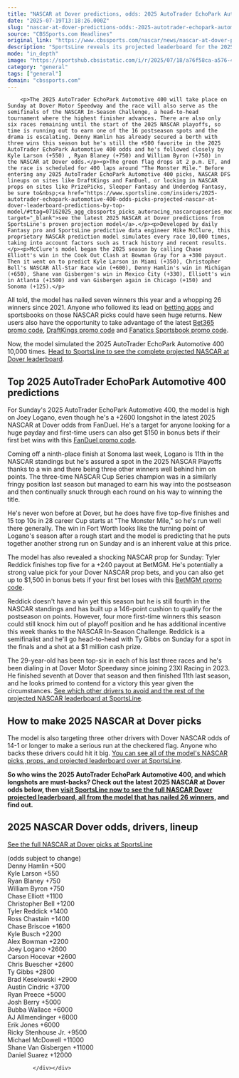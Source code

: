 ```yaml
---
title: "NASCAR at Dover predictions, odds: 2025 AutoTrader EchoPark Automotive picks by model that called 26 wins"
date: "2025-07-19T13:18:26.000Z"
slug: "nascar-at-dover-predictions-odds:-2025-autotrader-echopark-automotive-picks-by-model-that-called-26-wins"
source: "CBSSports.com Headlines"
original_link: "https://www.cbssports.com/nascar/news/nascar-at-dover-predictions-odds-2025-autotrader-echopark-automotive-picks-by-model-that-called-26-wins/"
description: "SportsLine reveals its projected leaderboard for the 2025 AutoTrader EchoPark Automotive 400 and Round 4 of the NASCAR In-Season Challenge. Use it for NASCAR picks at sites like DraftKings, FanDuel and PrizePicks."
mode: "in_depth"
image: "https://sportshub.cbsistatic.com/i/r/2025/07/18/a76f58ca-a576-4cfb-8d7e-b61d90c7e3dd/thumbnail/1200x675/3c425d377b3835e9df8e42f9a23f85a1/logano-dover-getty-images.jpg"
category: "general"
tags: ["general"]
domain: "cbssports.com"
---
```

<div id="readability-page-1" class="page"><div>
        
        
                            
                
        <p>The 2025 AutoTrader EchoPark Automotive 400 will take place on Sunday at Dover Motor Speedway and the race will also serve as the semifinals of the NASCAR In-Season Challenge, a head-to-head tournament where the highest finisher advances. There are also only six races remaining until the start of the 2025 NASCAR playoffs, so time is running out to earn one of the 16 postseason spots and the drama is escalating. Denny Hamlin has already secured a berth with three wins this season but he's still the +500 favorite in the 2025 AutoTrader EchoPark Automotive 400 odds and he's followed closely by Kyle Larson (+550) , Ryan Blaney (+750) and William Byron (+750) in the NASCAR at Dover odds.</p><p>The green flag drops at 2 p.m. ET, and the race is scheduled for 400 laps around "The Monster Mile." Before entering any 2025 AutoTrader EchoPark Automotive 400 picks, NASCAR DFS lineups on sites like DraftKings and FanDuel, or locking in NASCAR props on sites like PrizePicks, Sleeper Fantasy and Underdog Fantasy, be sure to&nbsp;<a href="https://www.sportsline.com/insiders/2025-autotrader-echopark-automotive-400-odds-picks-projected-nascar-at-dover-leaderboard-predictions-by-top-model/#ttag=07162025_agg_cbssports_picks_autoracing_nascarcupseries_model_AutoTraderEchoParkAutomotive400" target="_blank">see the latest 2025 NASCAR at Dover predictions from SportsLine's proven projection model</a>.</p><p>Developed by daily Fantasy pro and SportsLine predictive data engineer Mike McClure, this proprietary NASCAR prediction model simulates every race 10,000 times, taking into account factors such as track history and recent results.</p><p>McClure's model began the 2025 season by calling Chase Elliott's win in the Cook Out Clash at Bowman Gray for a +300 payout. Then it went on to predict Kyle Larson in Miami (+350), Christopher Bell's NASCAR All-Star Race win (+600), Denny Hamlin's win in Michigan (+650), Shane van Gisbergen's win in Mexico City (+330), Elliott's win in Atlanta (+1500) and van Gisbergen again in Chicago (+150) and Sonoma (+125).</p>
        

<p>All told, the model has nailed seven winners this year and a whopping 26 winners since 2021. Anyone who followed its lead on <span><a href="https://www.cbssports.com/betting/news/best-betting-apps/" target="_blank">betting apps</a></span> and sportsbooks on those NASCAR picks could have seen huge returns. New users also have the opportunity to take advantage of the latest&nbsp;<span><a href="https://www.cbssports.com/betting/news/bet365-promo-code/">Bet365 promo code</a></span>, <span><a href="https://www.cbssports.com/betting/news/draftkings-promo-code/" target="_blank">DraftKings promo code</a></span> and&nbsp;<a href="https://www.cbssports.com/betting/news/fanatics-promo-code/">Fanatics Sportsbook promo code</a>.</p><p>Now, the model simulated the 2025 AutoTrader EchoPark Automotive 400 10,000 times. <a href="https://www.sportsline.com/insiders/2025-autotrader-echopark-automotive-400-odds-picks-projected-nascar-at-dover-leaderboard-predictions-by-top-model/#ttag=07162025_agg_cbssports_picks_autoracing_nascarcupseries_model_AutoTraderEchoParkAutomotive400" target="_blank">Head to SportsLine to see the complete projected NASCAR at Dover leaderboard</a>.</p><h2>Top 2025 AutoTrader EchoPark Automotive 400 predictions</h2><p>For Sunday's 2025 AutoTrader EchoPark Automotive 400, the model is high on Joey Logano, even though he's a +2600 longshot in the latest 2025 NASCAR at Dover odds from FanDuel. He's a target for anyone looking for a huge payday and first-time users can also get $150 in bonus bets if their first bet wins with this <span><a href="https://www.cbssports.com/betting/news/fanduel-promo-code/" target="_blank">FanDuel promo code</a></span>.</p>
        

<p>Coming off a ninth-place finish at Sonoma last week, Logano is 11th in the NASCAR standings but he's assured a spot in the 2025 NASCAR Playoffs thanks to a win and there being three other winners well behind him on points. The three-time NASCAR Cup Series champion was in a similarly fringy position last season but managed to earn his way into the postseason and then continually snuck through each round on his way to winning the title.</p><p>He's never won before at Dover, but he does have five top-five finishes and 15 top 10s in 28 career Cup starts at "The Monster Mile," so he's run well there generally. The win in Fort Worth looks like the turning point of Logano's season after a rough start and the model is predicting that he puts together another strong run on Sunday and is an inherent value at this price.</p><p>The model has also revealed a shocking NASCAR prop for Sunday: Tyler Reddick finishes top five for a +240 payout at BetMGM. He's potentially a strong value pick for your Dover NASCAR prop bets, and you can also get up to $1,500 in bonus bets if your first bet loses with this <span><a href="https://www.cbssports.com/betting/news/betmgm-promo-code/" target="_blank">BetMGM promo code</a></span>.</p>
        

<p>Reddick doesn't have a win yet this season but he is still fourth in the NASCAR standings and has built up a 146-point cushion to qualify for the postseason on points. However, four more first-time winners this season could still knock him out of playoff position and he has additional incentive this week thanks to the NASCAR In-Season Challenge. Reddick is a semifinalist and he'll go head-to-head with Ty Gibbs on Sunday for a spot in the finals and a shot at a $1 million cash prize.</p><p>The 29-year-old has been top-six in each of his last three races and he's been dialing in at Dover Motor Speedway since joining 23XI Racing in 2023. He finished seventh at Dover that season and then finished 11th last season, and he looks primed to contend for a victory this year given the circumstances.&nbsp;<a href="https://www.sportsline.com/insiders/2025-autotrader-echopark-automotive-400-odds-picks-projected-nascar-at-dover-leaderboard-predictions-by-top-model/#ttag=07162025_agg_cbssports_picks_autoracing_nascarcupseries_model_AutoTraderEchoParkAutomotive400" target="_blank">See which other drivers to avoid and the rest of the projected NASCAR leaderboard at SportsLine</a>.</p><h2>How to make 2025 NASCAR at Dover picks</h2><p>The model is also targeting three&nbsp; other drivers with Dover NASCAR odds of 14-1 or longer to make a serious run at the checkered flag. Anyone who backs these drivers could hit it big.&nbsp;<a href="https://www.sportsline.com/insiders/2025-autotrader-echopark-automotive-400-odds-picks-projected-nascar-at-dover-leaderboard-predictions-by-top-model/#ttag=07162025_agg_cbssports_picks_autoracing_nascarcupseries_model_AutoTraderEchoParkAutomotive400" target="_blank">You can see all of the model's NASCAR picks, props, and projected leaderboard over at SportsLine</a>.</p>
        

<p><strong>So who wins the 2025 AutoTrader EchoPark Automotive 400, and which longshots are must-backs? Check out the latest 2025 NASCAR at Dover odds below, then <a href="https://www.sportsline.com/insiders/2025-autotrader-echopark-automotive-400-odds-picks-projected-nascar-at-dover-leaderboard-predictions-by-top-model/#ttag=07162025_agg_cbssports_picks_autoracing_nascarcupseries_model_AutoTraderEchoParkAutomotive400" target="_blank">visit SportsLine now to see the full NASCAR Dover projected leaderboard, all from the model that has nailed 26 winners</a>, and find out.</strong></p><h2>2025 NASCAR Dover odds, drivers, lineup</h2><p><a href="https://www.sportsline.com/insiders/2025-autotrader-echopark-automotive-400-odds-picks-projected-nascar-at-dover-leaderboard-predictions-by-top-model/#ttag=07162025_agg_cbssports_picks_autoracing_nascarcupseries_model_AutoTraderEchoParkAutomotive400" target="_blank">See the full NASCAR at Dover picks at SportsLine</a></p><p>(odds subject to change)<br>Denny Hamlin +500<br>Kyle Larson +550<br>Ryan Blaney +750<br>William Byron +750<br>Chase Elliott +1100<br>Christopher Bell +1200<br>Tyler Reddick +1400<br>Ross Chastain +1400<br>Chase Briscoe +1600<br>Kyle Busch +2200<br>Alex Bowman +2200<br>Joey Logano +2600<br>Carson Hocevar +2600<br>Chris Buescher +2600<br>Ty Gibbs +2800<br>Brad Keselowski +2900<br>Austin Cindric +3700<br>Ryan Preece +5000<br>Josh Berry +5000<br>Bubba Wallace +6000<br>AJ Allmendinger +6000<br>Erik Jones +6000<br>Ricky Stenhouse Jr. +9500<br>Michael McDowell +11000<br>Shane Van Gisbergen +11000<br>Daniel Suarez +12000</p>


        
            </div></div>
